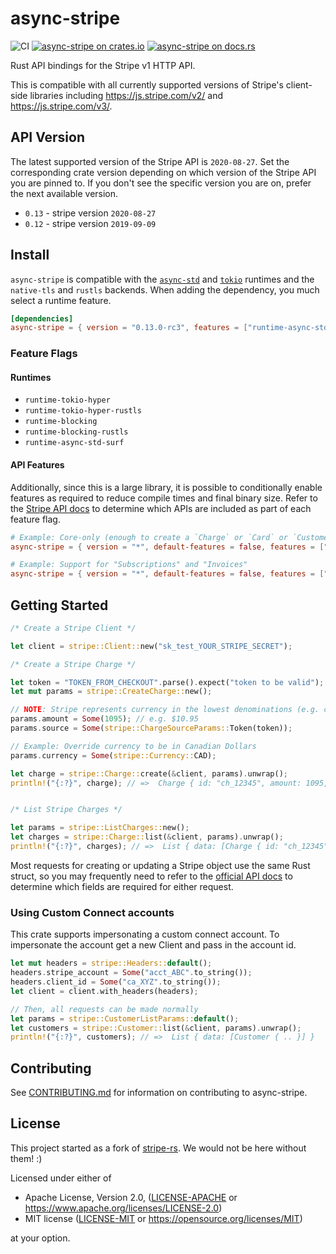# async-stripe

![CI](https://github.com/arlyon/stripe-rs/workflows/CI/badge.svg)
[![async-stripe on crates.io](https://img.shields.io/crates/v/async-stripe.svg)](https://crates.io/crates/async-stripe)
[![async-stripe  on docs.rs](https://docs.rs/async-stripe/badge.svg)](https://docs.rs/async-stripe)

Rust API bindings for the Stripe v1 HTTP API.

This is compatible with all currently supported versions of Stripe's client-side
libraries including https://js.stripe.com/v2/ and https://js.stripe.com/v3/.

## API Version

The latest supported version of the Stripe API is `2020-08-27`.
Set the corresponding crate version depending on which version of the Stripe API you are pinned to.
If you don't see the specific version you are on, prefer the next available version.

- `0.13` - stripe version `2020-08-27`
- `0.12` - stripe version `2019-09-09`

## Install

`async-stripe` is compatible with the [`async-std`](https://github.com/async-rs/async-std) and [`tokio`](https://github.com/tokio-rs/tokio) runtimes and the `native-tls` and `rustls` backends. When adding the dependency, you much select a runtime feature.

```toml
[dependencies]
async-stripe = { version = "0.13.0-rc3", features = ["runtime-async-std-surf"] }
```

### Feature Flags

#### Runtimes

- `runtime-tokio-hyper`
- `runtime-tokio-hyper-rustls`
- `runtime-blocking`
- `runtime-blocking-rustls`
- `runtime-async-std-surf`

#### API Features

Additionally, since this is a large library, it is possible to conditionally
enable features as required to reduce compile times and final binary size.
Refer to the [Stripe API docs](https://stripe.com/docs/api) to determine
which APIs are included as part of each feature flag.

```toml
# Example: Core-only (enough to create a `Charge` or `Card` or `Customer`)
async-stripe = { version = "*", default-features = false, features = ["runtime-async-std-surf"] }

# Example: Support for "Subscriptions" and "Invoices"
async-stripe = { version = "*", default-features = false, features = ["runtime-async-std-surf", "billing"] }
```

## Getting Started

```rust
/* Create a Stripe Client */

let client = stripe::Client::new("sk_test_YOUR_STRIPE_SECRET");

/* Create a Stripe Charge */

let token = "TOKEN_FROM_CHECKOUT".parse().expect("token to be valid");
let mut params = stripe::CreateCharge::new();

// NOTE: Stripe represents currency in the lowest denominations (e.g. cents)
params.amount = Some(1095); // e.g. $10.95
params.source = Some(stripe::ChargeSourceParams::Token(token));

// Example: Override currency to be in Canadian Dollars
params.currency = Some(stripe::Currency::CAD);

let charge = stripe::Charge::create(&client, params).unwrap();
println!("{:?}", charge); // =>  Charge { id: "ch_12345", amount: 1095, .. }


/* List Stripe Charges */

let params = stripe::ListCharges::new();
let charges = stripe::Charge::list(&client, params).unwrap();
println!("{:?}", charges); // =>  List { data: [Charge { id: "ch_12345", .. }] }
```

Most requests for creating or updating a Stripe object use the same Rust struct,
so you may frequently need to refer to the [official API docs](https://stripe.com/docs/api)
to determine which fields are required for either request.

### Using Custom Connect accounts

This crate supports impersonating a custom connect account. To impersonate the account get a new Client and pass in the account id.

```rust
let mut headers = stripe::Headers::default();
headers.stripe_account = Some("acct_ABC".to_string());
headers.client_id = Some("ca_XYZ".to_string());
let client = client.with_headers(headers);

// Then, all requests can be made normally
let params = stripe::CustomerListParams::default();
let customers = stripe::Customer::list(&client, params).unwrap();
println!("{:?}", customers); // =>  List { data: [Customer { .. }] }
```

## Contributing

See [CONTRIBUTING.md](CONTRIBUTING.md) for information on contributing to async-stripe.

## License

This project started as a fork of [stripe-rs](https://github.com/wyyerd/stripe-rs).
We would not be here without them! :)

Licensed under either of

- Apache License, Version 2.0, ([LICENSE-APACHE](LICENSE-APACHE) or https://www.apache.org/licenses/LICENSE-2.0)
- MIT license ([LICENSE-MIT](LICENSE-MIT) or https://opensource.org/licenses/MIT)

at your option.
